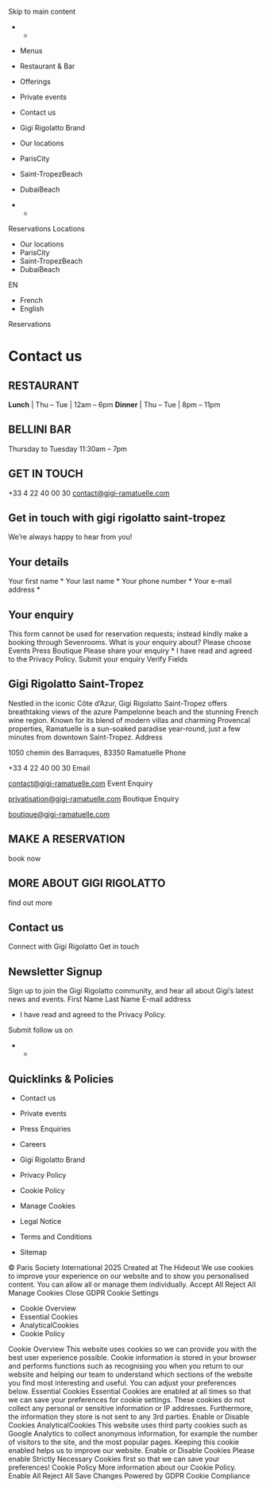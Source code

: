 Skip to main content
  *   * 

  * Menus
  * Restaurant & Bar
  * Offerings
  * Private events
  * Contact us
  * Gigi Rigolatto Brand


  * Our locations
  * ParisCity
  * Saint-TropezBeach
  * DubaiBeach


  *   * 

Reservations
Locations
  * Our locations
  * ParisCity
  * Saint-TropezBeach
  * DubaiBeach


EN
  * French
  * English


Reservations
# Contact us
## RESTAURANT
**Lunch** | Thu – Tue | 12am – 6pm **Dinner** | Thu – Tue | 8pm – 11pm
## BELLINI BAR
Thursday to Tuesday 11:30am – 7pm
## GET IN TOUCH
+33 4 22 40 00 30 contact@gigi-ramatuelle.com
## Get in touch with gigi rigolatto saint-tropez
We’re always happy to hear from you!
## Your details
Your first name *
Your last name *
Your phone number *
Your e-mail address *
## Your enquiry
This form cannot be used for reservation requests; instead kindly make a booking through Sevenrooms.
What is your enquiry about?
Please choose Events Press Boutique
Please share your enquiry *
I have read and agreed to the Privacy Policy.
Submit your enquiry
Verify Fields
## Gigi Rigolatto Saint-Tropez
Nestled in the iconic Côte d’Azur, Gigi Rigolatto Saint-Tropez offers breathtaking views of the azure Pampelonne beach and the stunning French wine region. Known for its blend of modern villas and charming Provencal properties, Ramatuelle is a sun-soaked paradise year-round, just a few minutes from downtown Saint-Tropez.
Address
    
1050 chemin des Barraques, 83350 Ramatuelle
Phone
    
+33 4 22 40 00 30
Email
    
contact@gigi-ramatuelle.com
Event Enquiry
    
privatisation@gigi-ramatuelle.com
Boutique Enquiry
    
boutique@gigi-ramatuelle.com
## MAKE A RESERVATION
book now
## MORE ABOUT GIGI RIGOLATTO
find out more
## Contact us
Connect with Gigi Rigolatto
Get in touch
## Newsletter Signup
Sign up to join the Gigi Rigolatto community, and hear all about Gigi’s latest news and events. 
First Name
Last Name
E-mail address
  * I have read and agreed to the Privacy Policy.


Submit
follow us on
  *   * 

## Quicklinks & Policies
  * Contact us
  * Private events
  * Press Enquiries
  * Careers
  * Gigi Rigolatto Brand


  * Privacy Policy
  * Cookie Policy
  * Manage Cookies
  * Legal Notice
  * Terms and Conditions
  * Sitemap


© Paris Society International 2025 Created at The Hideout
We use cookies to improve your experience on our website and to show you personalised content. You can allow all or manage them individually.
Accept All Reject All Manage Cookies
Close GDPR Cookie Settings
  * Cookie Overview
  * Essential Cookies
  * AnalyticalCookies
  * Cookie Policy


Cookie Overview
This website uses cookies so we can provide you with the best user experience possible. Cookie information is stored in your browser and performs functions such as recognising you when you return to our website and helping our team to understand which sections of the website you find most interesting and useful. You can adjust your preferences below.
Essential Cookies
Essential Cookies are enabled at all times so that we can save your preferences for cookie settings. These cookies do not collect any personal or sensitive information or IP addresses. Furthermore, the information they store is not sent to any 3rd parties.
Enable or Disable Cookies
AnalyticalCookies
This website uses third party cookies such as Google Analytics to collect anonymous information, for example the number of visitors to the site, and the most popular pages. Keeping this cookie enabled helps us to improve our website.
Enable or Disable Cookies
Please enable Strictly Necessary Cookies first so that we can save your preferences!
Cookie Policy
More information about our Cookie Policy.
Enable All Reject All Save Changes
Powered by GDPR Cookie Compliance
